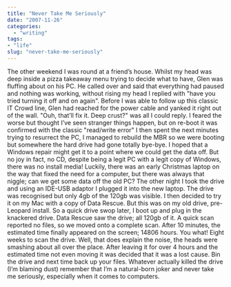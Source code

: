 ```yaml
---
title: "Never Take Me Seriously"
date: "2007-11-26"
categories: 
  - "writing"
tags:
- "life"
slug: "never-take-me-seriously"
---
```


The other weekend I was round at a friend’s house. Whilst my head was deep inside a pizza takeaway menu trying to decide what to have, Glen was fluffing about on his PC. He called over and said that everything had paused and nothing was working, without rising my head I replied with "have you tried turning it off and on again". Before I was able to follow up this classic IT Crowd line, Glen had reached for the power cable and yanked it right out of the wall. "Ouh, that’ll fix it. Deep crust?" was all I could reply. I feared the worse but thought I’ve seen stranger things happen, but on re-boot it was confirmed with the classic "read/write error" I then spent the next minutes trying to resurrect the PC, I managed to rebuild the MBR so we were booting but somewhere the hard drive had gone totally bye-bye. I hoped that a Windows repair might get it to a point where we could get the data off. But no joy in fact, no CD, despite being a legit PC with a legit copy of Windows, there was no install media! Luckily, there was an early Christmas laptop on the way that fixed the need for a computer, but there was always that niggle; can we get some data off the old PC? The other night I took the drive and using an IDE-USB adaptor I plugged it into the new laptop. The drive was recognised but only 4gb of the 120gb was visible. I then decided to try it on my Mac with a copy of Data Rescue. But this was on my old drive, pre-Leopard install. So a quick drive swop later, I boot up and plug in the knackered drive. Data Rescue saw the drive; all 120gb of it. A quick scan reported no files, so we moved onto a complete scan. After 10 minutes, the estimated time finally appeared on the screen; 14806 hours. You what! Eight weeks to scan the drive. Well, that does explain the noise, the heads were smashing about all over the place. After leaving it for over 4 hours and the estimated time not even moving it was decided that it was a lost cause. Bin the drive and next time back up your files. Whatever actually killed the drive (I’m blaming dust) remember that I’m a natural-born joker and never take me seriously, especially when it comes to computers.

